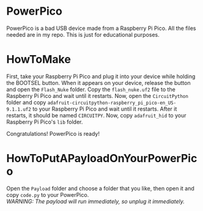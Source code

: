 # PowerPico
PowerPico is a bad USB device made from a Raspberry Pi Pico.
All the files needed are in my repo.
This is just for educational purposes.

# HowToMake
First, take your Raspberry Pi Pico and plug it into your device while holding the BOOTSEL button.
When it appears on your device, release the button and open the `Flash_Nuke` folder. Copy the `flash_nuke.uf2` file to the Raspberry Pi Pico and wait until it restarts.
Now, open the `CircuitPython` folder and copy `adafruit-circuitpython-raspberry_pi_pico-en_US-9.1.1.uf2` to your Raspberry Pi Pico and wait until it restarts.
After it restarts, it should be named `CIRCUITPY`. Now, copy `adafruit_hid` to your Raspberry Pi Pico's `lib` folder.

Congratulations! PowerPico is ready!

# HowToPutAPayloadOnYourPowerPico
Open the `Payload` folder and choose a folder that you like, then open it and copy `code.py` to your PowerPico.  
*WARNING: The payload will run immediately, so unplug it immediately.*
